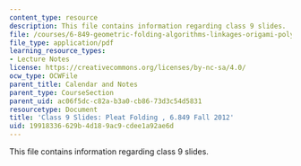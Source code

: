 ```yaml
---
content_type: resource
description: This file contains information regarding class 9 slides.
file: /courses/6-849-geometric-folding-algorithms-linkages-origami-polyhedra-fall-2012/19918336629b4d189ac9cdee1a92ae6d_MIT6_849F12_slidesC09.pdf
file_type: application/pdf
learning_resource_types:
- Lecture Notes
license: https://creativecommons.org/licenses/by-nc-sa/4.0/
ocw_type: OCWFile
parent_title: Calendar and Notes
parent_type: CourseSection
parent_uid: ac06f5dc-c82a-b3a0-cb86-73d3c54d5831
resourcetype: Document
title: 'Class 9 Slides: Pleat Folding , 6.849 Fall 2012'
uid: 19918336-629b-4d18-9ac9-cdee1a92ae6d
---
```

This file contains information regarding class 9 slides.